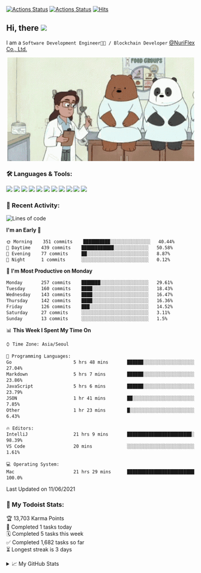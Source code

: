 
[![Actions Status](https://github.com/ddok2/ddok2/workflows/Todoist%20Readme/badge.svg)](https://github.com/ddok2/ddok2/actions)
[![Actions Status](https://github.com/ddok2/ddok2/workflows/wakatime-stats/badge.svg)](https://github.com/ddok2/ddok2/actions)
[![Hits](https://hits.seeyoufarm.com/api/count/incr/badge.svg?url=https%3A%2F%2Fgithub.com%2Fddok2&count_bg=%23FF9595&title_bg=%23555555&icon=github.svg&icon_color=%23FFFFFF&title=hits&edge_flat=false)](https://hits.seeyoufarm.com)

<!-- ![visitors](https://visitor-badge.laobi.icu/badge?page_id=ddok2.ddok2) -->
## Hi, there <img src="https://raw.githubusercontent.com/MartinHeinz/MartinHeinz/master/wave.gif" width="25px">

I am a `Software Development Engineer🧑‍💻 / Blockchain Developer` [@NuriFlex Co., Ltd.](https://nuriflex.com)


<p align="center">
<img align="center" alt="GIF" src="img/debugging.gif" />
</p>


### 🛠 Languages & Tools:
<p>
    <img src="https://img.shields.io/badge/go-%2300ADD8.svg?&style=for-the-badge&logo=go&logoColor=white"/>
    <img src="https://img.shields.io/badge/node.js%20-%2343853D.svg?&style=for-the-badge&logo=node.js&logoColor=white"/>
    <img src="https://img.shields.io/badge/javascript%20-%23323330.svg?&style=for-the-badge&logo=javascript&logoColor=%23F7DF1E"/>
    <img src="https://img.shields.io/badge/typescript%20-%23007ACC.svg?&style=for-the-badge&logo=typescript&logoColor=white"/>
    <img src="https://img.shields.io/badge/python%20-%2314354C.svg?&style=for-the-badge&logo=python&logoColor=white"/>
    <img src="https://img.shields.io/badge/react%20-%2320232a.svg?&style=for-the-badge&logo=react&logoColor=%2361DAFB"/>
    <img src="https://img.shields.io/badge/AWS%20-%23FF9900.svg?&style=for-the-badge&logo=amazon-aws&logoColor=white"/>
    <img src="https://img.shields.io/badge/Google%20Cloud%20-%234285F4.svg?&style=for-the-badge&logo=google-cloud&logoColor=white"/>
    <img src="https://img.shields.io/badge/docker%20-%230db7ed.svg?&style=for-the-badge&logo=docker&logoColor=white"/>
    <img src="https://img.shields.io/badge/kubernetes%20-%23326ce5.svg?&style=for-the-badge&logo=kubernetes&logoColor=white"/>
    <img src="https://img.shields.io/badge/ansible%20-%231A1918.svg?&style=for-the-badge&logo=ansible&logoColor=white"/>
</p>

### 🌈 Recent Activity:
<!--START_SECTION:waka-->
![Lines of code](https://img.shields.io/badge/From%20Hello%20World%20I%27ve%20Written-692628%20lines%20of%20code-blue)

**I'm an Early 🐤** 

```text
🌞 Morning    351 commits    ██████████░░░░░░░░░░░░░░░   40.44% 
🌆 Daytime    439 commits    ████████████░░░░░░░░░░░░░   50.58% 
🌃 Evening    77 commits     ██░░░░░░░░░░░░░░░░░░░░░░░   8.87% 
🌙 Night      1 commits      ░░░░░░░░░░░░░░░░░░░░░░░░░   0.12%

```
📅 **I'm Most Productive on Monday** 

```text
Monday       257 commits    ███████░░░░░░░░░░░░░░░░░░   29.61% 
Tuesday      160 commits    ████░░░░░░░░░░░░░░░░░░░░░   18.43% 
Wednesday    143 commits    ████░░░░░░░░░░░░░░░░░░░░░   16.47% 
Thursday     142 commits    ████░░░░░░░░░░░░░░░░░░░░░   16.36% 
Friday       126 commits    ███░░░░░░░░░░░░░░░░░░░░░░   14.52% 
Saturday     27 commits     ░░░░░░░░░░░░░░░░░░░░░░░░░   3.11% 
Sunday       13 commits     ░░░░░░░░░░░░░░░░░░░░░░░░░   1.5%

```


📊 **This Week I Spent My Time On** 

```text
⌚︎ Time Zone: Asia/Seoul

💬 Programming Languages: 
Go                       5 hrs 48 mins       ██████░░░░░░░░░░░░░░░░░░░   27.04% 
Markdown                 5 hrs 7 mins        ██████░░░░░░░░░░░░░░░░░░░   23.86% 
JavaScript               5 hrs 6 mins        ██████░░░░░░░░░░░░░░░░░░░   23.79% 
JSON                     1 hr 41 mins        ██░░░░░░░░░░░░░░░░░░░░░░░   7.85% 
Other                    1 hr 23 mins        █░░░░░░░░░░░░░░░░░░░░░░░░   6.43%

🔥 Editors: 
IntelliJ                 21 hrs 9 mins       ████████████████████████░   98.39% 
VS Code                  20 mins             ░░░░░░░░░░░░░░░░░░░░░░░░░   1.61%

💻 Operating System: 
Mac                      21 hrs 29 mins      █████████████████████████   100.0%

```


 Last Updated on 11/06/2021
<!--END_SECTION:waka-->

### 🚧 My Todoist Stats:
<!-- TODO-IST:START -->
🏆  13,703 Karma Points           
🌸  Completed 1 tasks today           
🗓  Completed 5 tasks this week           
✅  Completed 1,682 tasks so far           
⏳  Longest streak is 3 days
<!-- TODO-IST:END -->

<details>
<summary>📈 My GitHub Stats</summary>
<p align="center"> <img src="https://github-readme-stats.vercel.app/api?username=ddok2&show_icons=true" alt="ddok2" />
</details>
